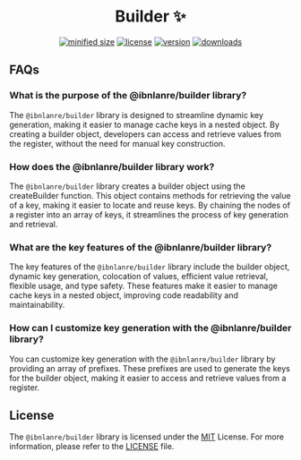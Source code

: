 <h1 align="center">Builder ✨</h1>

<div align="center">

[![minified size](https://img.shields.io/bundlephobia/min/@ibnlanre/builder)](https://bundlephobia.com/package/@ibnlanre/builder)
[![license](https://img.shields.io/github/license/ibnlanre/builder?label=license)](https://github.com/ibnlanre/builder/blob/main/LICENSE)
[![version](https://img.shields.io/npm/v/@ibnlanre/builder)](https://www.npmjs.com/package/@ibnlanre/builder)
[![downloads](https://img.shields.io/npm/dt/@ibnlanre/builder)](https://www.npmjs.com/package/@ibnlanre/builder)

</div>

## FAQs

### What is the purpose of the @ibnlanre/builder library?

The `@ibnlanre/builder` library is designed to streamline dynamic key generation, making it easier to manage cache keys in a nested object. By creating a builder object, developers can access and retrieve values from the register, without the need for manual key construction.

### How does the @ibnlanre/builder library work?

The `@ibnlanre/builder` library creates a builder object using the createBuilder function. This object contains methods for retrieving the value of a key, making it easier to locate and reuse keys. By chaining the nodes of a register into an array of keys, it streamlines the process of key generation and retrieval.

### What are the key features of the @ibnlanre/builder library?

The key features of the `@ibnlanre/builder` library include the builder object, dynamic key generation, colocation of values, efficient value retrieval, flexible usage, and type safety. These features make it easier to manage cache keys in a nested object, improving code readability and maintainability.

### How can I customize key generation with the @ibnlanre/builder library?

You can customize key generation with the `@ibnlanre/builder` library by providing an array of prefixes. These prefixes are used to generate the keys for the builder object, making it easier to access and retrieve values from a register.

## License

The `@ibnlanre/builder` library is licensed under the [MIT][mit] License. For more information, please refer to the [LICENSE][license] file.

[license]: LICENSE.md
[mit]: https://www.mit.edu/about
